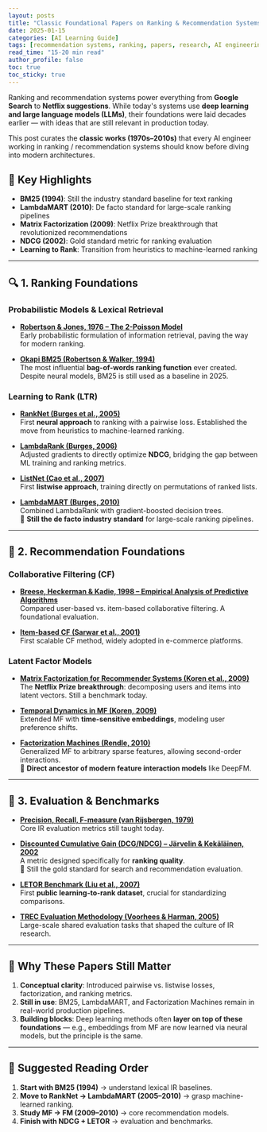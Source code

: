 ```yaml
---
layout: posts
title: "Classic Foundational Papers on Ranking & Recommendation Systems"
date: 2025-01-15
categories: [AI Learning Guide]
tags: [recommendation systems, ranking, papers, research, AI engineering]
read_time: "15-20 min read"
author_profile: false
toc: true
toc_sticky: true
---
```


Ranking and recommendation systems power everything from **Google Search** to **Netflix suggestions**. While today's systems use **deep learning and large language models (LLMs)**, their foundations were laid decades earlier — with ideas that are still relevant in production today.

This post curates the **classic works (1970s–2010s)** that every AI engineer working in ranking / recommendation systems should know before diving into modern architectures.

## 🎯 **Key Highlights**

- **BM25 (1994)**: Still the industry standard baseline for text ranking
- **LambdaMART (2010)**: De facto standard for large-scale ranking pipelines  
- **Matrix Factorization (2009)**: Netflix Prize breakthrough that revolutionized recommendations
- **NDCG (2002)**: Gold standard metric for ranking evaluation
- **Learning to Rank**: Transition from heuristics to machine-learned ranking

---

## 🔍 1. Ranking Foundations

### **Probabilistic Models & Lexical Retrieval**

- **[Robertson & Jones, 1976 – The 2-Poisson Model](https://dl.acm.org/doi/10.1145/361219.361220)**  
  Early probabilistic formulation of information retrieval, paving the way for modern ranking.

- **[Okapi BM25 (Robertson & Walker, 1994)](https://dl.acm.org/doi/10.1145/188490.188561)**  
  The most influential **bag-of-words ranking function** ever created. Despite neural models, BM25 is still used as a baseline in 2025.

### **Learning to Rank (LTR)**

- **[RankNet (Burges et al., 2005)](https://www.microsoft.com/en-us/research/publication/learning-to-rank-using-gradient-descent/)**  
  First **neural approach** to ranking with a pairwise loss. Established the move from heuristics to machine-learned ranking.

- **[LambdaRank (Burges, 2006)](https://papers.nips.cc/paper/2006/hash/2e855f9489df1315d4423641f6c977cf-Abstract.html)**  
  Adjusted gradients to directly optimize **NDCG**, bridging the gap between ML training and ranking metrics.

- **[ListNet (Cao et al., 2007)](https://dl.acm.org/doi/10.1145/1273496.1273513)**  
  First **listwise approach**, training directly on permutations of ranked lists.

- **[LambdaMART (Burges, 2010)](https://www.microsoft.com/en-us/research/publication/from-ranknet-to-lambdarank-to-lambdamart-an-overview/)**  
  Combined LambdaRank with gradient-boosted decision trees.  
  🔑 **Still the de facto industry standard** for large-scale ranking pipelines.

---

## 👥 2. Recommendation Foundations

### **Collaborative Filtering (CF)**

- **[Breese, Heckerman & Kadie, 1998 – Empirical Analysis of Predictive Algorithms](https://www.researchgate.net/publication/220765593_Empirical_Analysis_of_Predictive_Algorithms_for_Collaborative_Filtering)**  
  Compared user-based vs. item-based collaborative filtering. A foundational evaluation.

- **[Item-based CF (Sarwar et al., 2001)](https://dl.acm.org/doi/10.1145/371920.372071)**  
  First scalable CF method, widely adopted in e-commerce platforms.

### **Latent Factor Models**

- **[Matrix Factorization for Recommender Systems (Koren et al., 2009)](https://datajobs.com/data-science-repo/Recommender-Systems-[Netflix].pdf)**  
  The **Netflix Prize breakthrough**: decomposing users and items into latent vectors. Still a benchmark today.

- **[Temporal Dynamics in MF (Koren, 2009)](https://dl.acm.org/doi/10.1145/1557019.1557072)**  
  Extended MF with **time-sensitive embeddings**, modeling user preference shifts.

- **[Factorization Machines (Rendle, 2010)](https://www.csie.ntu.edu.tw/~b97053/paper/Rendle2010FM.pdf)**  
  Generalized MF to arbitrary sparse features, allowing second-order interactions.  
  🔑 **Direct ancestor of modern feature interaction models** like DeepFM.

---

## 📐 3. Evaluation & Benchmarks

- **[Precision, Recall, F-measure (van Rijsbergen, 1979)](https://www.worldcat.org/oclc/10686444)**  
  Core IR evaluation metrics still taught today.

- **[Discounted Cumulative Gain (DCG/NDCG) – Järvelin & Kekäläinen, 2002](https://dl.acm.org/doi/10.1145/582415.582418)**  
  A metric designed specifically for **ranking quality**.  
  🔑 Still the gold standard for search and recommendation evaluation.

- **[LETOR Benchmark (Liu et al., 2007)](https://www.microsoft.com/en-us/research/project/letor-learning-rank-information-retrieval/)**  
  First **public learning-to-rank dataset**, crucial for standardizing comparisons.

- **[TREC Evaluation Methodology (Voorhees & Harman, 2005)](https://trec.nist.gov/pubs/trec14/papers/overview.14.pdf)**  
  Large-scale shared evaluation tasks that shaped the culture of IR research.

---

## 🧠 Why These Papers Still Matter

1. **Conceptual clarity**: Introduced pairwise vs. listwise losses, factorization, and ranking metrics.
2. **Still in use**: BM25, LambdaMART, and Factorization Machines remain in real-world production pipelines.
3. **Building blocks**: Deep learning methods often **layer on top of these foundations** — e.g., embeddings from MF are now learned via neural models, but the principle is the same.

---

## 🚀 Suggested Reading Order

1. **Start with BM25 (1994)** → understand lexical IR baselines.
2. **Move to RankNet → LambdaMART (2005–2010)** → grasp machine-learned ranking.
3. **Study MF → FM (2009–2010)** → core recommendation models.
4. **Finish with NDCG + LETOR** → evaluation and benchmarks.


